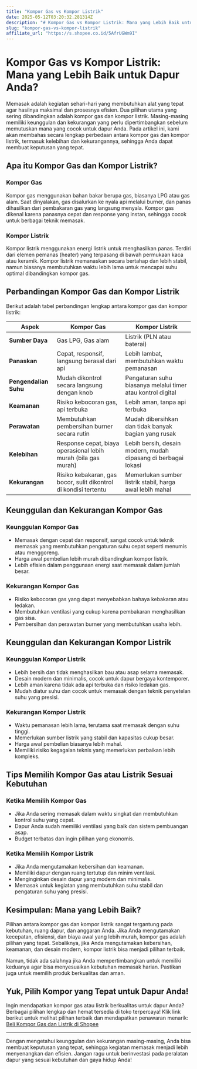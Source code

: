 ```yaml
---
title: "Kompor Gas vs Kompor Listrik"
date: 2025-05-12T03:20:32.281314Z
description: "# Kompor Gas vs Kompor Listrik: Mana yang Lebih Baik untuk Dapur Anda?..."
slug: "kompor-gas-vs-kompor-listrik"
affiliate_url: "https://s.shopee.co.id/5AfrUGWm9I"
---
```

# Kompor Gas vs Kompor Listrik: Mana yang Lebih Baik untuk Dapur Anda?

Memasak adalah kegiatan sehari-hari yang membutuhkan alat yang tepat agar hasilnya maksimal dan prosesnya efisien. Dua pilihan utama yang sering dibandingkan adalah kompor gas dan kompor listrik. Masing-masing memiliki keunggulan dan kekurangan yang perlu dipertimbangkan sebelum memutuskan mana yang cocok untuk dapur Anda. Pada artikel ini, kami akan membahas secara lengkap perbedaan antara kompor gas dan kompor listrik, termasuk kelebihan dan kekurangannya, sehingga Anda dapat membuat keputusan yang tepat.

## Apa itu Kompor Gas dan Kompor Listrik?

### Kompor Gas
Kompor gas menggunakan bahan bakar berupa gas, biasanya LPG atau gas alam. Saat dinyalakan, gas disalurkan ke nyala api melalui burner, dan panas dihasilkan dari pembakaran gas yang langsung menyala. Kompor gas dikenal karena panasnya cepat dan response yang instan, sehingga cocok untuk berbagai teknik memasak.

### Kompor Listrik
Kompor listrik menggunakan energi listrik untuk menghasilkan panas. Terdiri dari elemen pemanas (heater) yang terpasang di bawah permukaan kaca atau keramik. Kompor listrik memanaskan secara bertahap dan lebih stabil, namun biasanya membutuhkan waktu lebih lama untuk mencapai suhu optimal dibandingkan kompor gas.

## Perbandingan Kompor Gas dan Kompor Listrik

Berikut adalah tabel perbandingan lengkap antara kompor gas dan kompor listrik:

| Aspek            | Kompor Gas                                 | Kompor Listrik                               |
|------------------|--------------------------------------------|----------------------------------------------|
| **Sumber Daya**  | Gas LPG, Gas alam                         | Listrik (PLN atau baterai)                   |
| **Panaskan**     | Cepat, responsif, langsung berasal dari api| Lebih lambat, membutuhkan waktu pemanasan  |
| **Pengendalian Suhu** | Mudah dikontrol secara langsung dengan knob| Pengaturan suhu biasanya melalui timer atau kontrol digital |
| **Keamanan**     | Risiko kebocoran gas, api terbuka          | Lebih aman, tanpa api terbuka               |
| **Perawatan**    | Membutuhkan pembersihan burner secara rutin| Mudah dibersihkan dan tidak banyak bagian yang rusak |
| **Kelebihan**    | Response cepat, biaya operasional lebih murah (bila gas murah)| Lebih bersih, desain modern, mudah dipasang di berbagai lokasi |
| **Kekurangan**   | Risiko kebakaran, gas bocor, sulit dikontrol di kondisi tertentu| Memerlukan sumber listrik stabil, harga awal lebih mahal |

## Keunggulan dan Kekurangan Kompor Gas

### Keunggulan Kompor Gas
- Memasak dengan cepat dan responsif, sangat cocok untuk teknik memasak yang membutuhkan pengaturan suhu cepat seperti menumis atau menggoreng.
- Harga awal pembelian lebih murah dibandingkan kompor listrik.
- Lebih efisien dalam penggunaan energi saat memasak dalam jumlah besar.

### Kekurangan Kompor Gas
- Risiko kebocoran gas yang dapat menyebabkan bahaya kebakaran atau ledakan.
- Membutuhkan ventilasi yang cukup karena pembakaran menghasilkan gas sisa.
- Pembersihan dan perawatan burner yang membutuhkan usaha lebih.

## Keunggulan dan Kekurangan Kompor Listrik

### Keunggulan Kompor Listrik
- Lebih bersih dan tidak menghasilkan bau atau asap selama memasak.
- Desain modern dan minimalis, cocok untuk dapur bergaya kontemporer.
- Lebih aman karena tidak ada api terbuka dan risiko ledakan gas.
- Mudah diatur suhu dan cocok untuk memasak dengan teknik penyetelan suhu yang presisi.

### Kekurangan Kompor Listrik
- Waktu pemanasan lebih lama, terutama saat memasak dengan suhu tinggi.
- Memerlukan sumber listrik yang stabil dan kapasitas cukup besar.
- Harga awal pembelian biasanya lebih mahal.
- Memiliki risiko kegagalan teknis yang memerlukan perbaikan lebih kompleks.

## Tips Memilih Kompor Gas atau Listrik Sesuai Kebutuhan

### Ketika Memilih Kompor Gas
- Jika Anda sering memasak dalam waktu singkat dan membutuhkan kontrol suhu yang cepat.
- Dapur Anda sudah memiliki ventilasi yang baik dan sistem pembuangan asap.
- Budget terbatas dan ingin pilihan yang ekonomis.

### Ketika Memilih Kompor Listrik
- Jika Anda mengutamakan kebersihan dan keamanan.
- Memiliki dapur dengan ruang tertutup dan minim ventilasi.
- Menginginkan desain dapur yang modern dan minimalis.
- Memasak untuk kegiatan yang membutuhkan suhu stabil dan pengaturan suhu yang presisi.

## Kesimpulan: Mana yang Lebih Baik?

Pilihan antara kompor gas dan kompor listrik sangat tergantung pada kebutuhan, ruang dapur, dan anggaran Anda. Jika Anda mengutamakan kecepatan, efisiensi, dan biaya awal yang lebih murah, kompor gas adalah pilihan yang tepat. Sebaliknya, jika Anda mengutamakan kebersihan, keamanan, dan desain modern, kompor listrik bisa menjadi pilihan terbaik.

Namun, tidak ada salahnya jika Anda mempertimbangkan untuk memiliki keduanya agar bisa menyesuaikan kebutuhan memasak harian. Pastikan juga untuk memilih produk berkualitas dan aman.

## Yuk, Pilih Kompor yang Tepat untuk Dapur Anda!

Ingin mendapatkan kompor gas atau listrik berkualitas untuk dapur Anda? Berbagai pilihan lengkap dan hemat tersedia di toko terpercaya! Klik link berikut untuk melihat pilihan terbaik dan mendapatkan penawaran menarik: [Beli Kompor Gas dan Listrik di Shopee](https://s.shopee.co.id/5AfrUGWm9I)

---

Dengan mengetahui keunggulan dan kekurangan masing-masing, Anda bisa membuat keputusan yang tepat, sehingga kegiatan memasak menjadi lebih menyenangkan dan efisien. Jangan ragu untuk berinvestasi pada peralatan dapur yang sesuai kebutuhan dan gaya hidup Anda!